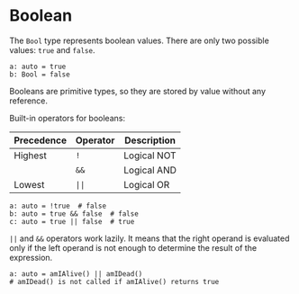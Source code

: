 # Boolean

The `Bool` type represents boolean values. There are only two possible values:
`true` and `false`.

```kiwi
a: auto = true
b: Bool = false
```

Booleans are primitive types, so they are stored by value without any reference.

Built-in operators for booleans:

| Precedence | Operator                       | Description |
|:-----------|--------------------------------|-------------|
| Highest    | `!`                            | Logical NOT |
|            | `&&`                           | Logical AND |
| Lowest     | <code class="hljs">\|\|</code> | Logical OR  |

```kiwi
a: auto = !true  # false
b: auto = true && false  # false
c: auto = true || false  # true
```

`||` and `&&` operators work lazily. It means that the right operand is evaluated
only if the left operand is not enough to determine the result of the expression.

```kiwi
a: auto = amIAlive() || amIDead()  
# amIDead() is not called if amIAlive() returns true
```
